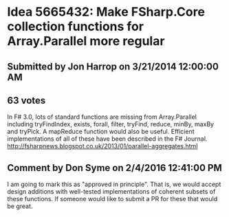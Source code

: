 # Idea 5665432: Make FSharp.Core collection functions for Array.Parallel more regular #

## Submitted by Jon Harrop on 3/21/2014 12:00:00 AM

## 63 votes

In F# 3.0, lots of standard functions are missing from Array.Parallel including tryFindIndex, exists, forall, filter, tryFind, reduce, minBy, maxBy and tryPick. A mapReduce function would also be useful.
Efficient implementations of all of these have been described in the F# Journal. http://fsharpnews.blogspot.co.uk/2013/01/parallel-aggregates.html




## Comment by Don Syme on 2/4/2016 12:41:00 PM

I am going to mark this as "approved in principle". That is, we would accept design additions with well-tested implementations of coherent subsets of these functions.
If someone would like to submit a PR for these that would be great.


